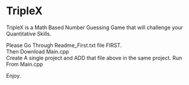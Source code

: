 # TripleX
TripleX is a Math Based Number Guessing Game that will challenge your Quantitative Skills. 

Please Go Through Readme_First.txt file FIRST.              
Then Download Main.cpp                       
Create A single project and ADD that file above in the same project.
Run From Main.cpp

Enjoy.
